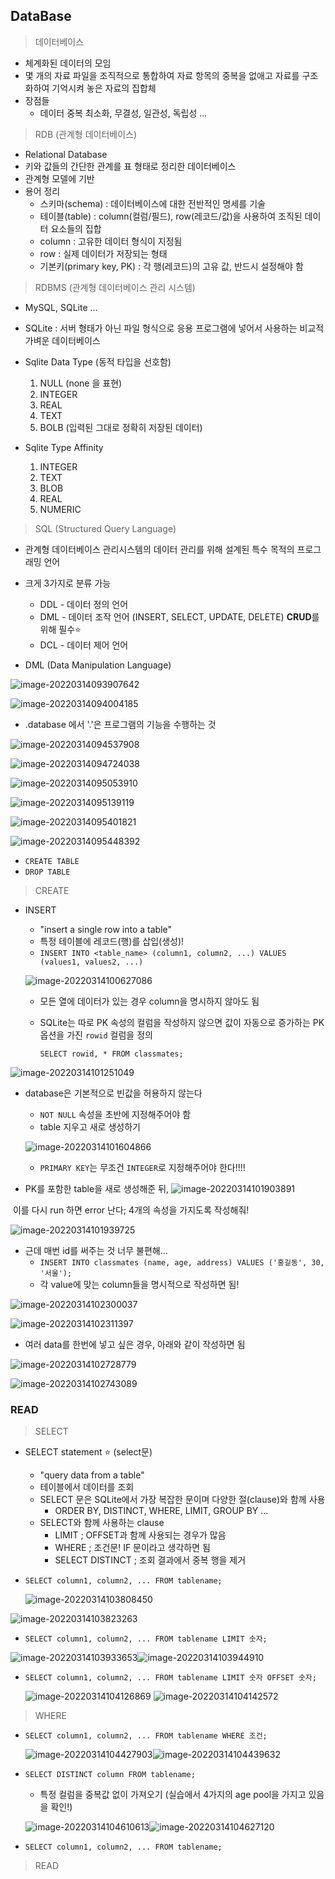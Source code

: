 ## DataBase

> 데이터베이스

* 체계화된 데이터의 모임
* 몇 개의 자료 파일을 조직적으로 통합하여 자료 항목의 중복을 없애고 자료를 구조화하여 기억시켜 놓은 자료의 집합체
* 장점들
  * 데이터 중복 최소화, 무결성, 일관성, 독립성 ...

> RDB (관계형 데이터베이스)

* Relational Database
* 키와 값들의 간단한 관계를 표 형태로 정리한 데이터베이스
* 관계형 모델에 기반
* 용어 정리
  * 스키마(schema) : 데이터베이스에 대한 전반적인 명세를 기술
  * 테이블(table) : column(컬럼/필드), row(레코드/값)을 사용하여 조직된 데이터 요소들의 집합
  * column : 고유한 데이터 형식이 지정됨
  * row : 실제 데이터가 저장되는 형태
  * 기본키(primary key, PK) : 각 행(레코드)의 고유 값, 반드시 설정해야 함

> RDBMS (관계형 데이터베이스 관리 시스템)

* MySQL, SQLite ...
* SQLite : 서버 형태가 아닌 파일 형식으로 응용 프로그램에 넣어서 사용하는 비교적 가벼운 데이터베이스
* Sqlite Data Type (동적 타입을 선호함)
  1. NULL (none 을 표현)
  2. INTEGER
  3. REAL
  4. TEXT
  5. BOLB (입력된 그대로 정확히 저장된 데이터)

* Sqlite Type Affinity
  1. INTEGER
  2. TEXT
  3. BLOB
  4. REAL
  5. NUMERIC

> SQL (Structured Query Language)

* 관계형 데이터베이스 관리시스템의 데이터 관리를 위해 설계된 특수 목적의 프로그래밍 언어
* 크게 3가지로 분류 가능
  * DDL - 데이터 정의 언어
  * DML - 데이터 조작 언어 (INSERT, SELECT, UPDATE, DELETE) **CRUD**를 위해 필수:star:
  * DCL - 데이터 제어 언어

* DML (Data Manipulation Language)

> 



![image-20220314093907642](db_day1.assets/image-20220314093907642.png)

![image-20220314094004185](db_day1.assets/image-20220314094004185.png)

* .database 에서 '.'은 프로그램의 기능을 수행하는 것

![image-20220314094537908](db_day1.assets/image-20220314094537908.png)

![image-20220314094724038](db_day1.assets/image-20220314094724038.png)

![image-20220314095053910](db_day1.assets/image-20220314095053910.png)

![image-20220314095139119](db_day1.assets/image-20220314095139119.png)

![image-20220314095401821](db_day1.assets/image-20220314095401821.png)

![image-20220314095448392](db_day1.assets/image-20220314095448392.png)



* `CREATE TABLE`
* `DROP TABLE`



> CREATE

* INSERT

  * "insert a single row into a table"
  * 특정 테이블에 레코드(행)를 삽입(생성)!
  * `INSERT INTO <table_name> (column1, column2, ...) VALUES (values1, values2, ...)`

  ![image-20220314100627086](db_day1.assets/image-20220314100627086.png)

  * 모든 열에 데이터가 있는 경우 column을 명시하지 않아도 됨

  * SQLite는 따로 PK 속성의 컬럼을 작성하지 않으면 값이 자동으로 증가하는 PK옵션을 가진 `rowid` 컬럼을 정의

    `SELECT rowid, * FROM classmates;`

![image-20220314101251049](db_day1.assets/image-20220314101251049.png)

* database은 기본적으로 빈값을 허용하지 않는다

  * `NOT NULL` 속성을 초반에 지정해주어야 함
  * table 지우고 새로 생성하기

  ![image-20220314101604866](db_day1.assets/image-20220314101604866.png)

  * `PRIMARY KEY`는 무조건 `INTEGER`로 지정해주어야 한다!!!!

* PK를 포함한 table을 새로 생성해준 뒤, ![image-20220314101903891](db_day1.assets/image-20220314101903891.png)

​		이를 다시 run 하면 error 난다; 4개의 속성을 가지도록 작성해줘!

![image-20220314101939725](db_day1.assets/image-20220314101939725.png)

* 근데 매번 id를 써주는 것 너무 불편해...
  * `INSERT INTO classmates (name, age, address) VALUES ('홍길동', 30, '서울');`
  * 각 value에 맞는 column들을 명시적으로 작성하면 됨!

![image-20220314102300037](db_day1.assets/image-20220314102300037.png)

![image-20220314102311397](db_day1.assets/image-20220314102311397.png)

* 여러 data를 한번에 넣고 싶은 경우, 아래와 같이 작성하면 됨

![image-20220314102728779](db_day1.assets/image-20220314102728779.png)

![image-20220314102743089](db_day1.assets/image-20220314102743089.png)



### READ

> SELECT

* SELECT statement :star: (select문)

  * "query data from a table"
  * 테이블에서 데이터를 조회
  * SELECT 문은 SQLite에서 가장 복잡한 문이며 다양한 절(clause)와 함께 사용
    * ORDER BY, DISTINCT, WHERE, LIMIT, GROUP BY ...
  * SELECT와 함께 사용하는 clause
    * LIMIT ; OFFSET과 함께 사용되는 경우가 많음
    * WHERE ; 조건문! IF 문이라고 생각하면 됨
    * SELECT DISTINCT ; 조회 결과에서 중복 행을 제거

* `SELECT column1, column2, ... FROM tablename;`

  ![image-20220314103808450](db_day1.assets/image-20220314103808450.png)

![image-20220314103823263](db_day1.assets/image-20220314103823263.png)

* `SELECT column1, column2, ... FROM tablename LIMIT 숫자;`

![image-20220314103933653](db_day1.assets/image-20220314103933653.png)![image-20220314103944910](db_day1.assets/image-20220314103944910.png)



* `SELECT column1, column2, ... FROM tablename LIMIT 숫자 OFFSET 숫자;`

  ![image-20220314104126869](db_day1.assets/image-20220314104126869.png)	![image-20220314104142572](db_day1.assets/image-20220314104142572.png)

> WHERE

* `SELECT column1, column2, ... FROM tablename WHERE 조건;`

  ![image-20220314104427903](db_day1.assets/image-20220314104427903.png)![image-20220314104439632](db_day1.assets/image-20220314104439632.png)

* `SELECT DISTINCT column FROM tablename;`

  * 특정 컬럼을 중복값 없이 가져오기 (실습에서 4가지의 age pool을 가지고 있음을 확인!)

  ![image-20220314104610613](db_day1.assets/image-20220314104610613.png)![image-20220314104627120](db_day1.assets/image-20220314104627120.png)

* `SELECT column1, column2, ... FROM tablename;`

> READ
